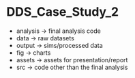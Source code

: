 # DDS_Case_Study_2

* analysis -> final analysis code
* data -> raw datasets
* output -> sims/processed data
* fig -> charts
* assets -> assets for presentation/report
* src -> code other than the final analysis
















